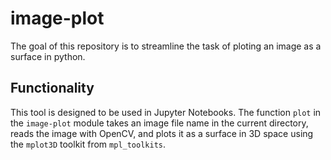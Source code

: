 # image-plot

The goal of this repository is to streamline the task of ploting an image as a
surface in python.

## Functionality

This tool is designed to be used in Jupyter Notebooks. The function `plot` in the `image-plot` module takes an image file name in the current directory, reads the image with OpenCV, and plots it as a surface in 3D space using the `mplot3D` toolkit from `mpl_toolkits`.
